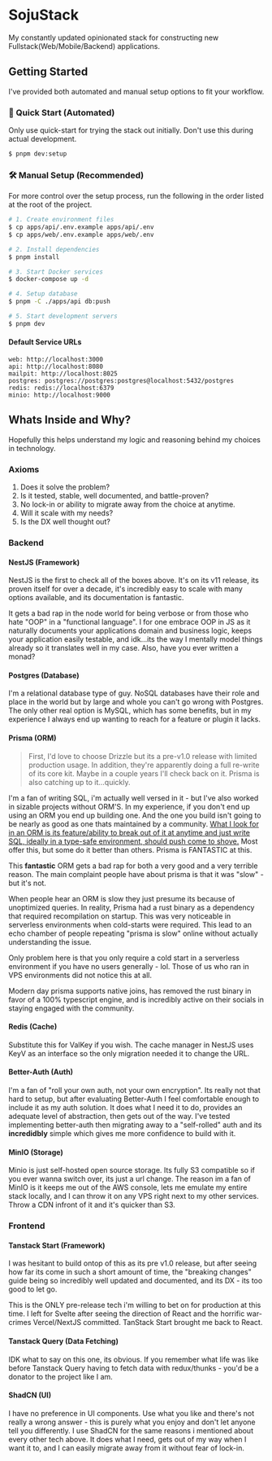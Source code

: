 # SojuStack

My constantly updated opinionated stack for constructing new Fullstack(Web/Mobile/Backend) applications.

## Getting Started

I've provided both automated and manual setup options to fit your workflow.

### 🚀 Quick Start (Automated)

Only use quick-start for trying the stack out initially. Don't use this during actual development.

```sh
$ pnpm dev:setup
```

### 🛠️ Manual Setup (Recommended)

For more control over the setup process, run the following in the order listed at the root of the project.

```sh
# 1. Create environment files
$ cp apps/api/.env.example apps/api/.env
$ cp apps/web/.env.example apps/web/.env

# 2. Install dependencies
$ pnpm install

# 3. Start Docker services
$ docker-compose up -d

# 4. Setup database
$ pnpm -C ./apps/api db:push

# 5. Start development servers
$ pnpm dev
```

#### Default Service URLs

```
web: http://localhost:3000
api: http://localhost:8080
mailpit: http://localhost:8025
postgres: postgres://postgres:postgres@localhost:5432/postgres
redis: redis://localhost:6379
minio: http://localhost:9000
```

## Whats Inside and Why?

Hopefully this helps understand my logic and reasoning behind my choices in technology.

### Axioms
1) Does it solve the problem?
2) Is it tested, stable, well documented, and battle-proven?
3) No lock-in or ability to migrate away from the choice at anytime.
4) Will it scale with my needs? 
5) Is the DX well thought out?

### Backend
#### NestJS (Framework)
NestJS is the first to check all of the boxes above. It's on its v11 release, its proven itself for over a decade, it's incredibly easy to scale with many options available, and its documentation is fantastic.

It gets a bad rap in the node world for being verbose or from those who hate "OOP" in a "functional language". I for one embrace OOP in JS as it naturally documents your applications domain and business logic, keeps your application easily testable, and idk...its the way I mentally model things already so it translates well in my case. Also, have you ever written a monad? 

#### Postgres (Database)
I'm a relational database type of guy. NoSQL databases have their role and place in the world but by large and whole you can't go wrong with Postgres. The only other real option is MySQL, which has some benefits, but in my experience I always end up wanting to reach for a feature or plugin it lacks.

#### Prisma (ORM)

> First, I'd love to choose Drizzle but its a pre-v1.0 release with limited production usage. In addition, they're apparently doing a full re-write of its core kit. Maybe in a couple years I'll check back on it. Prisma is also catching up to it...quickly.

I'm a fan of writing SQL, i'm actually well versed in it - but I've also worked in sizable projects without ORM'S. In my experience, if you don't end up using an ORM you end up building one. And the one you build isn't going to be nearly as good as one thats maintained by a community. <ins>What I look for in an ORM is its feature/ability to break out of it at anytime and just write SQL, ideally in a type-safe environment, should push come to shove.</ins> Most offer this, but some do it better than others. Prisma is FANTASTIC at this. 

This **fantastic** ORM gets a bad rap for both a very good and a very terrible reason. The main complaint people have about prisma is that it was "slow" - but it's not. 

When people hear an ORM is slow they just presume its because of unoptimized queries. In reality, Prisma had a rust binary as a dependency that required recompilation on startup. This was very noticeable in serverless environments when cold-starts were required. This lead to an echo chamber of people repeating "prisma is slow" online without actually understanding the issue.

Only problem here is that you only require a cold start in a serverless environment if you have no users generally - lol. Those of us who ran in VPS environments did not notice this at all.

Modern day prisma supports native joins, has removed the rust binary in favor of a 100% typescript engine, and is incredibly active on their socials in staying engaged with the community. 

#### Redis (Cache)

Substitute this for ValKey if you wish. The cache manager in NestJS uses KeyV as an interface so the only migration needed it to change the URL.

#### Better-Auth (Auth)

I'm a fan of "roll your own auth, not your own encryption". Its really not that hard to setup, but after evaluating Better-Auth I feel comfortable enough to include it as my auth solution. It does what I need it to do, provides an adequate level of abstraction, then gets out of the way. I've tested implementing better-auth then migrating away to a "self-rolled" auth and its **incredidbly** simple which gives me more confidence to build with it.

#### MinIO (Storage)

Minio is just self-hosted open source storage. Its fully S3 compatible so if you ever wanna switch over, its just a url change. The reason im a fan of MinIO is it keeps me out of the AWS console, lets me emulate my entire stack locally, and I can throw it on any VPS right next to my other services. Throw a CDN infront of it and it's quicker than S3.

### Frontend

#### Tanstack Start (Framework)

I was hesitant to build ontop of this as its pre v1.0 release, but after seeing how far its come in such a short amount of time, the "breaking changes" guide being so incredibly well updated and documented, and its DX - its too good to let go. 

This is the ONLY pre-release tech i'm willing to bet on for production at this time. I left for Svelte after seeing the direction of React and the horrific war-crimes Vercel/NextJS committed. TanStack Start brought me back to React.

#### Tanstack Query (Data Fetching)

IDK what to say on this one, its obvious. If you remember what life was like before Tanstack Query having to fetch data with redux/thunks - you'd be a donator to the project like I am. 

#### ShadCN (UI)

I have no preference in UI components. Use what you like and there's not really a wrong answer - this is purely what you enjoy and don't let anyone tell you differently. I use ShadCN for the same reasons i mentioned about every other tech above. It does what I need, gets out of my way when I want it to, and I can easily migrate away from it without fear of lock-in. 